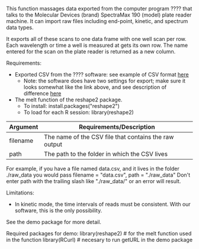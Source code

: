 This function massages data exported from the computer program ???? that talks to the Molecular Devices (brand) SpectraMax 190 (model) plate reader machine.  It can import raw files including end-point, kinetic, and spectrum data types.

It exports all of these scans to one data frame with one well scan per row.  Each wavelength or time a well is measured at gets its own row. The name entered for the scan on the plate reader is returned as a new column. 

Requirements:
* Exported CSV from the ???? software: see example of CSV format [here](https://docs.google.com/spreadsheets/d/1ILyE9JzosQp_oiixHFNr2D6E2HL2Io8N0c4Hq1uk4_Y/edit#gid=0)
  * Note: the software does have two settings for export; make sure it looks somewhat like the link above, and see description of difference [here](http://openwetware.org/wiki/Lidstrom:_Molecular_Devices_Plate_Reader#Exporting_Data) 
* The melt function of the reshape2 package.
  * To install: install.packages("reshape2")
  * To load for each R session: library(reshape2)

Argument  | Requirements/Description
------------- | -------------
filename | The name of the CSV file that contains the raw output
path  |  The path to the folder in which the CSV lives

For example, if you have a file named data.csv, and it lives in the folder ./raw_data you would pass filename = "data.csv",  path = "./raw_data"
Don't enter path with the trailing slash like "./raw_data/" or an error will result. 

Limitations:
* In kinetic mode, the time intervals of reads must be consistent.  With our software, this is the only possibility.  

See the demo package for more detail.  

Required packages for demo:
library(reshape2)  # for the melt function used in the function
library(RCurl) # necesary to run getURL in the demo package
